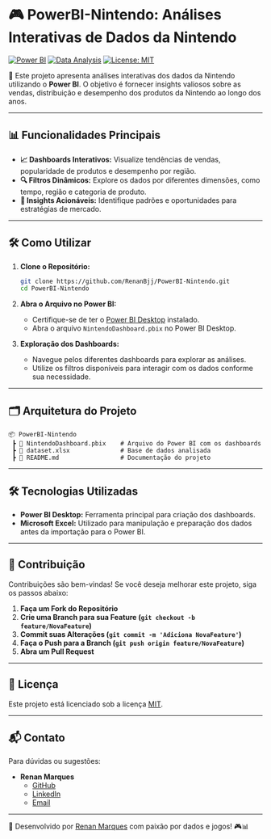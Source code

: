 # 🎮 PowerBI-Nintendo: Análises Interativas de Dados da Nintendo

[![Power BI](https://img.shields.io/badge/Power%20BI-Data%20Visualization-yellow)](https://powerbi.microsoft.com/)
[![Data Analysis](https://img.shields.io/badge/Data%20Analysis-Nintendo-blue)](#)
[![License: MIT](https://img.shields.io/badge/License-MIT-green.svg)](https://opensource.org/licenses/MIT)

🚀 Este projeto apresenta análises interativas dos dados da Nintendo utilizando o **Power BI**. O objetivo é fornecer insights valiosos sobre as vendas, distribuição e desempenho dos produtos da Nintendo ao longo dos anos.

---

## 📊 **Funcionalidades Principais**

- **📈 Dashboards Interativos:** Visualize tendências de vendas, popularidade de produtos e desempenho por região.
- **🔍 Filtros Dinâmicos:** Explore os dados por diferentes dimensões, como tempo, região e categoria de produto.
- **📌 Insights Acionáveis:** Identifique padrões e oportunidades para estratégias de mercado.

---

## 🛠️ **Como Utilizar**

1. **Clone o Repositório:**
   ```bash
   git clone https://github.com/RenanBjj/PowerBI-Nintendo.git
   cd PowerBI-Nintendo
   ```

2. **Abra o Arquivo no Power BI:**
   - Certifique-se de ter o [Power BI Desktop](https://powerbi.microsoft.com/desktop/) instalado.
   - Abra o arquivo `NintendoDashboard.pbix` no Power BI Desktop.

3. **Exploração dos Dashboards:**
   - Navegue pelos diferentes dashboards para explorar as análises.
   - Utilize os filtros disponíveis para interagir com os dados conforme sua necessidade.

---

## 🗂️ **Arquitetura do Projeto**

```
📦 PowerBI-Nintendo
 ┣ 📜 NintendoDashboard.pbix    # Arquivo do Power BI com os dashboards
 ┣ 📜 dataset.xlsx              # Base de dados analisada
 ┣ 📜 README.md                 # Documentação do projeto
```

---

## 🛠️ **Tecnologias Utilizadas**

- **Power BI Desktop:** Ferramenta principal para criação dos dashboards.
- **Microsoft Excel:** Utilizado para manipulação e preparação dos dados antes da importação para o Power BI.

---

## 🤝 **Contribuição**

Contribuições são bem-vindas! Se você deseja melhorar este projeto, siga os passos abaixo:

1. **Faça um Fork do Repositório**
2. **Crie uma Branch para sua Feature (`git checkout -b feature/NovaFeature`)**
3. **Commit suas Alterações (`git commit -m 'Adiciona NovaFeature'`)**
4. **Faça o Push para a Branch (`git push origin feature/NovaFeature`)**
5. **Abra um Pull Request**

---

## 📜 **Licença**

Este projeto está licenciado sob a licença [MIT](https://opensource.org/licenses/MIT).

---

## 📬 **Contato**

Para dúvidas ou sugestões:

- **Renan Marques**
  - [GitHub](https://github.com/RenanBjj)
  - [LinkedIn](https://www.linkedin.com/in/renan-marques-rodrigues/)
  - [Email](mailto:renanbjj88@gmail.com)

---

🚀 Desenvolvido por [Renan Marques](https://github.com/RenanBjj) com paixão por dados e jogos! 🎮📊 

